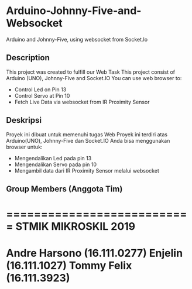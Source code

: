 # Arduino-Johnny-Five-and-Websocket
Arduino and Johnny-Five, using websocket from Socket.Io

## Description
This project was created to fulfill our Web Task
This project consist of Arduino (UNO), Johnny-Five and Socket.IO
You can use web browser to:
- Control Led on Pin 13
- Control Servo at Pin 10
- Fetch Live Data via websocket from IR Proximity Sensor

## Deskripsi
Proyek ini dibuat untuk memenuhi tugas Web
Proyek ini terdiri atas Arduino(UNO), Johnny-Five dan Socket.IO
Anda bisa menggunakan browser untuk: 
- Mengendalikan Led pada pin 13
- Mengendalikan Servo pada pin 10
- Mengambil data dari IR Proximity Sensor melalui websocket

## Group Members (Anggota Tim)
===========================
STMIK MIKROSKIL 2019
===========================
Andre Harsono (16.111.0277)
Enjelin (16.111.1027)
Tommy Felix (16.111.3923)
===========================
